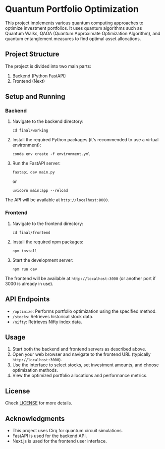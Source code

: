 # Quantum Portfolio Optimization

This project implements various quantum computing approaches to optimize investment portfolios. It uses quantum algorithms such as Quantum Walks, QAOA (Quantum Approximate Optimization Algorithm), and quantum entanglement measures to find optimal asset allocations.

## Project Structure

The project is divided into two main parts:

1. Backend (Python FastAPI)
2. Frontend (Next)

## Setup and Running

### Backend

1. Navigate to the backend directory:
   ```
   cd final/working
   ```

2. Install the required Python packages (it's recommended to use a virtual environment):
   ```
   conda env create -f environment.yml
   ```

3. Run the FastAPI server:
   ```
   fastapi dev main.py
   ```
   or
   ```
   uvicorn main:app --reload
   ```

The API will be available at `http://localhost:8000`.

### Frontend

1. Navigate to the frontend directory:
   ```
   cd final/frontend
   ```

2. Install the required npm packages:
   ```
   npm install
   ```

3. Start the development server:
   ```
   npm run dev
   ```

The frontend will be available at `http://localhost:3000` (or another port if 3000 is already in use).

## API Endpoints

- `/optimize`: Performs portfolio optimization using the specified method.
- `/stocks`: Retrieves historical stock data.
- `/nifty`: Retrieves Nifty index data.

## Usage

1. Start both the backend and frontend servers as described above.
2. Open your web browser and navigate to the frontend URL (typically `http://localhost:3000`).
3. Use the interface to select stocks, set investment amounts, and choose optimization methods.
4. View the optimized portfolio allocations and performance metrics.


## License

Check [LICENSE](https://github.com/MajorTimberWolf/quantathon-portfolio/blob/main/LICENSE) for more details.

## Acknowledgments

- This project uses Cirq for quantum circuit simulations.
- FastAPI is used for the backend API.
- Next.js is used for the frontend user interface.
